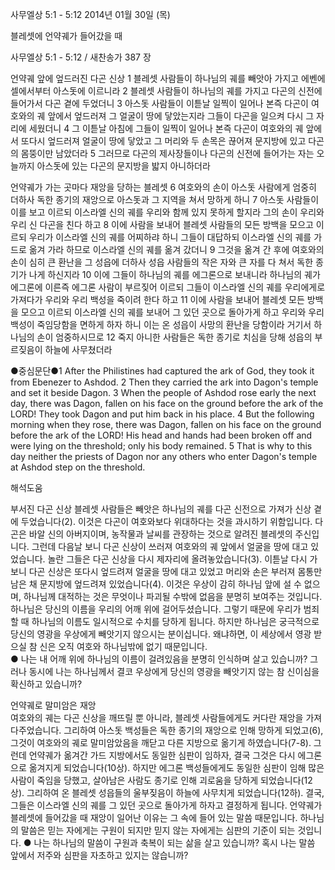 사무엘상 5:1 - 5:12 
2014년 01월 30일 (목)

블레셋에 언약궤가 들어갔을 때



사무엘상 5:1 - 5:12 / 새찬송가 387 장


언약궤 앞에 엎드러진 다곤 신상
1 블레셋 사람들이 하나님의 궤를 빼앗아 가지고 에벤에셀에서부터 아스돗에 이르니라 2 블레셋 사람들이 하나님의 궤를 가지고 다곤의 신전에 들어가서 다곤 곁에 두었더니 3 아스돗 사람들이 이튿날 일찍이 일어나 본즉 다곤이 여호와의 궤 앞에서 엎드러져 그 얼굴이 땅에 닿았는지라 그들이 다곤을 일으켜 다시 그 자리에 세웠더니 4 그 이튿날 아침에 그들이 일찍이 일어나 본즉 다곤이 여호와의 궤 앞에서 또다시 엎드러져 얼굴이 땅에 닿았고 그 머리와 두 손목은 끊어져 문지방에 있고 다곤의 몸뚱이만 남았더라 5 그러므로 다곤의 제사장들이나 다곤의 신전에 들어가는 자는 오늘까지 아스돗에 있는 다곤의 문지방을 밟지 아니하더라

언약궤가 가는 곳마다 재앙을 당하는 블레셋
6 여호와의 손이 아스돗 사람에게 엄중히 더하사 독한 종기의 재앙으로 아스돗과 그 지역을 쳐서 망하게 하니 7 아스돗 사람들이 이를 보고 이르되 이스라엘 신의 궤를 우리와 함께 있지 못하게 할지라 그의 손이 우리와 우리 신 다곤을 친다 하고 8 이에 사람을 보내어 블레셋 사람들의 모든 방백을 모으고 이르되 우리가 이스라엘 신의 궤를 어찌하랴 하니 그들이 대답하되 이스라엘 신의 궤를 가드로 옮겨 가라 하므로 이스라엘 신의 궤를 옮겨 갔더니 9 그것을 옮겨 간 후에 여호와의 손이 심히 큰 환난을 그 성읍에 더하사 성읍 사람들의 작은 자와 큰 자를 다 쳐서 독한 종기가 나게 하신지라 10 이에 그들이 하나님의 궤를 에그론으로 보내니라 하나님의 궤가 에그론에 이른즉 에그론 사람이 부르짖어 이르되 그들이 이스라엘 신의 궤를 우리에게로 가져다가 우리와 우리 백성을 죽이려 한다 하고 11 이에 사람을 보내어 블레셋 모든 방백을 모으고 이르되 이스라엘 신의 궤를 보내어 그 있던 곳으로 돌아가게 하고 우리와 우리 백성이 죽임당함을 면하게 하자 하니 이는 온 성읍이 사망의 환난을 당함이라 거기서 하나님의 손이 엄중하시므로 12 죽지 아니한 사람들은 독한 종기로 치심을 당해 성읍의 부르짖음이 하늘에 사무쳤더라

●중심문단●1 After the Philistines had captured the ark of God, they took it from Ebenezer to Ashdod. 2 Then they carried the ark into Dagon's temple and set it beside Dagon. 3 When the people of Ashdod rose early the next day, there was Dagon, fallen on his face on the ground before the ark of the LORD! They took Dagon and put him back in his place. 4 But the following morning when they rose, there was Dagon, fallen on his face on the ground before the ark of the LORD! His head and hands had been broken off and were lying on the threshold; only his body remained. 5 That is why to this day neither the priests of Dagon nor any others who enter Dagon's temple at Ashdod step on the threshold.

해석도움





부서진 다곤 신상 
블레셋 사람들은 빼앗은 하나님의 궤를 다곤 신전으로 가져가 신상 곁에 두었습니다(2). 이것은 다곤이 여호와보다 위대하다는 것을 과시하기 위함입니다. 다곤은 바알 신의 아버지이며, 농작물과 날씨를 관장하는 것으로 알려진 블레셋의 주신입니다. 그런데 다음날 보니 다곤 신상이 쓰러져 여호와의 궤 앞에서 얼굴을 땅에 대고 있었습니다. 놀란 그들은 다곤 신상을 다시 제자리에 올려놓았습니다(3). 이튿날 다시 가보니 다곤 신상은 또다시 엎드려져 얼굴을 땅에 대고 있었고 머리와 손은 부러져 몸통만 남은 채 문지방에 엎드려져 있었습니다(4). 이것은 우상이 감히 하나님 앞에 설 수 없으며, 하나님께 대적하는 것은 무엇이나 파괴될 수밖에 없음을 분명히 보여주는 것입니다. 하나님은 당신의 이름을 우리의 어깨 위에 걸어두셨습니다. 그렇기 때문에 우리가 범죄 할 때 하나님의 이름도 일시적으로 수치를 당하게 됩니다. 하지만 하나님은 궁극적으로 당신의 영광을 우상에게 빼앗기지 않으시는 분이십니다. 왜냐하면, 이 세상에서 영광 받으실 참 신은 오직 여호와 하나님밖에 없기 때문입니다.   
● 나는 내 어깨 위에 하나님의 이름이 걸려있음을 분명히 인식하며 살고 있습니까? 그러나 동시에 나는 하나님께서 결코 우상에게 당신의 영광을 빼앗기지 않는 참 신이심을 확신하고 있습니까?  

언약궤로 말미암은 재앙  
여호와의 궤는 다곤 신상을 깨뜨릴 뿐 아니라, 블레셋 사람들에게도 커다란 재앙을 가져다주었습니다. 그리하여 아스돗 백성들은 독한 종기의 재앙으로 인해 망하게 되었고(6), 그것이 여호와의 궤로 말미암았음을 깨닫고 다른 지방으로 옮기게 하였습니다(7-8). 그런데 언약궤가 옮겨간 가드 지방에서도 동일한 심판이 임하자, 결국 그것은 다시 에그론으로 옮겨지게 되었습니다(10상). 하지만 에그론 백성들에게도 동일한 심판이 임해 많은 사람이 죽임을 당했고, 살아남은 사람도 종기로 인해 괴로움을 당하게 되었습니다(12상). 그리하여 온 블레셋 성읍들의 울부짖음이 하늘에 사무치게 되었습니다(12하). 결국, 그들은 이스라엘 신의 궤를 그 있던 곳으로 돌아가게 하자고 결정하게 됩니다. 언약궤가 블레셋에 들어갔을 때 재앙이 일어난 이유는 그 속에 들어 있는 말씀 때문입니다. 하나님의 말씀은 믿는 자에게는 구원이 되지만 믿지 않는 자에게는 심판의 기준이 되는 것입니다. 
● 나는 하나님의 말씀이 구원과 축복이 되는 삶을 살고 있습니까? 혹시 나는 말씀 앞에서 저주와 심판을 자초하고 있지는 않습니까?